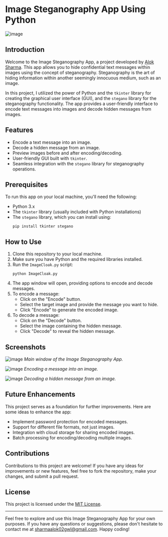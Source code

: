 # Image Steganography App Using Python

![image](https://github.com/Alok-2002/Image_Steganography_App_Using_Python/assets/93814546/31f0b3b5-830f-4f49-a32e-591889840123)


## Introduction

Welcome to the Image Steganography App, a project developed by [Alok Sharma](https://github.com/alok-2002). This app allows you to hide confidential text messages within images using the concept of steganography. Steganography is the art of hiding information within another seemingly innocuous medium, such as an image.

In this project, I utilized the power of Python and the `tkinter` library for creating the graphical user interface (GUI), and the `stegano` library for the steganography functionality. The app provides a user-friendly interface to encode text messages into images and decode hidden messages from images.

## Features

- Encode a text message into an image.
- Decode a hidden message from an image.
- Preview images before and after encoding/decoding.
- User-friendly GUI built with `tkinter`.
- Seamless integration with the `stegano` library for steganography operations.

## Prerequisites

To run this app on your local machine, you'll need the following:

- Python 3.x
- The `tkinter` library (usually included with Python installations)
- The `stegano` library, which you can install using:
  ```
  pip install tkinter stegano
  ```

## How to Use

1. Clone this repository to your local machine.
2. Make sure you have Python and the required libraries installed.
3. Run the `ImageCloak.py` script:
   ```
   python ImageCloak.py
   ```
4. The app window will open, providing options to encode and decode messages.
5. To encode a message:
   - Click on the "Encode" button.
   - Select the target image and provide the message you want to hide.
   - Click "Encode" to generate the encoded image.
6. To decode a message:
   - Click on the "Decode" button.
   - Select the image containing the hidden message.
   - Click "Decode" to reveal the hidden message.

## Screenshots

![image](https://github.com/Alok-2002/Image_Steganography_App_Using_Python/assets/93814546/989d4447-ec4b-43d5-9322-bd599cbfc6f9)
_Main window of the Image Steganography App._

![image](https://github.com/Alok-2002/Image_Steganography_App_Using_Python/assets/93814546/dc60f4d2-4635-4d12-a378-79e6a564153b)
_Encoding a message into an image._

![image](https://github.com/Alok-2002/Image_Steganography_App_Using_Python/assets/93814546/ea90a532-9754-4153-a415-46d9d16381e0)
_Decoding a hidden message from an image._

## Future Enhancements

This project serves as a foundation for further improvements. Here are some ideas to enhance the app:

- Implement password protection for encoded messages.
- Support for different file formats, not just images.
- Integration with cloud storage for sharing encoded images.
- Batch processing for encoding/decoding multiple images.

## Contributions

Contributions to this project are welcome! If you have any ideas for improvements or new features, feel free to fork the repository, make your changes, and submit a pull request.

## License

This project is licensed under the [MIT License](LICENSE).

---

Feel free to explore and use this Image Steganography App for your own purposes. If you have any questions or suggestions, please don't hesitate to contact me at [sharmaalok02gwl@gmail.com](mailto:sharmaalok02gwl@gmail.com). Happy coding!
